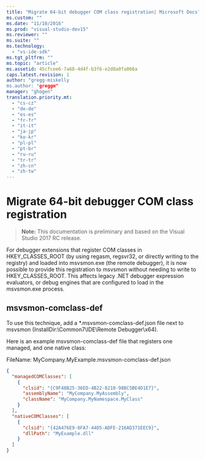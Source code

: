 ```yaml
---
title: "Migrate 64-bit debugger COM class registration| Microsoft Docs"
ms.custom: ""
ms.date: "11/10/2016"
ms.prod: "visual-studio-dev15"
ms.reviewer: ""
ms.suite: ""
ms.technology: 
  - "vs-ide-sdk"
ms.tgt_pltfrm: ""
ms.topic: "article"
ms.assetid: 45cfcee6-7a68-4d4f-b3f6-e2d8a0fa066a
caps.latest.revision: 1
author: "gregg-miskelly
ms.author: "greggm"
manager: "ghogen"
translation.priority.mt: 
  - "cs-cz"
  - "de-de"
  - "es-es"
  - "fr-fr"
  - "it-it"
  - "ja-jp"
  - "ko-kr"
  - "pl-pl"
  - "pt-br"
  - "ru-ru"
  - "tr-tr"
  - "zh-cn"
  - "zh-tw"
---
```

# Migrate 64-bit debugger COM class registration

>**Note:** This documentation is preliminary and based on the Visual Studio 2017 RC release.

For debugger extensions that register COM classes in HKEY_CLASSES_ROOT (by using regasm, regsvr32, or directly writing to the registry) and loaded into msvsmon.exe (the remote debugger), it is now possible to provide this registration to msvsmon without needing to write to HKEY_CLASSES_ROOT. This affects legacy .NET debugger expression evaluators, or debug engines that are configured to load in the msvsmon.exe process.

## msvsmon-comclass-def

To use this technique, add a *.msvsmon-comclass-def.json file next to msvsmon (InstallDir:\Common7\IDE\Remote Debugger\x64).

Here is an example msvsmon-comclass-def file that registers one managed, and one native class:

FileName: MyCompany.MyExample.msvsmon-comclass-def.json

```json
{
  "managedCOMClasses": [
    {
      "clsid": "{C9F48B25-36ED-4B22-8210-98BC5BE4D1E7}",
      "assemblyName": "MyCompany.MyAssembly",
      "className": "MyCompany.MyNamespace.MyClass"
    }
  ],
  "nativeCOMClasses": [
    {
      "clsid": "{42A476E9-8FA7-44D5-ADFE-216AD371EEC9}",
      "dllPath": "MyExample.dll"
    }
  ]
}
```
